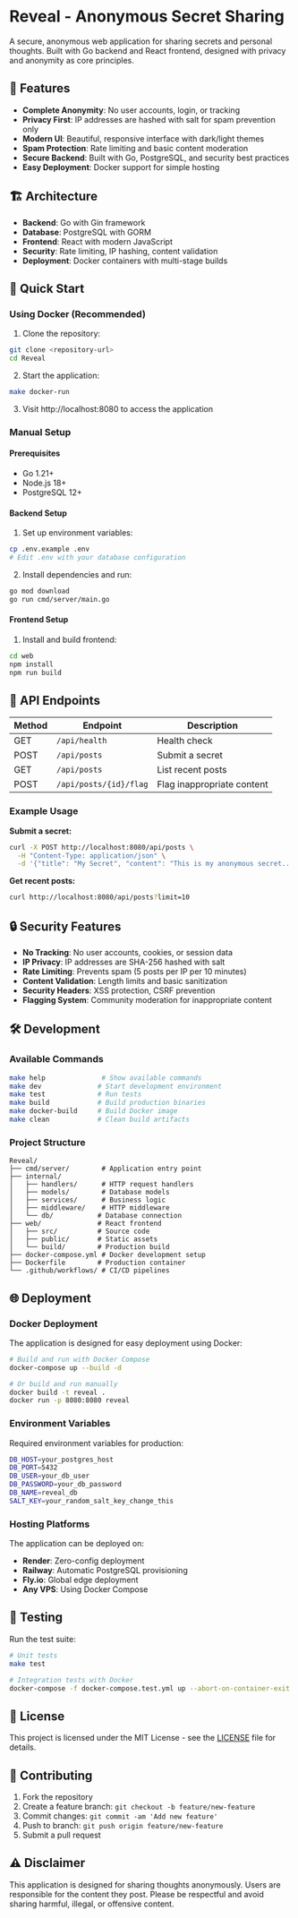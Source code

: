 # Reveal - Anonymous Secret Sharing

A secure, anonymous web application for sharing secrets and personal thoughts. Built with Go backend and React frontend, designed with privacy and anonymity as core principles.

## 🌟 Features

- **Complete Anonymity**: No user accounts, login, or tracking
- **Privacy First**: IP addresses are hashed with salt for spam prevention only
- **Modern UI**: Beautiful, responsive interface with dark/light themes
- **Spam Protection**: Rate limiting and basic content moderation
- **Secure Backend**: Built with Go, PostgreSQL, and security best practices
- **Easy Deployment**: Docker support for simple hosting

## 🏗️ Architecture

- **Backend**: Go with Gin framework
- **Database**: PostgreSQL with GORM
- **Frontend**: React with modern JavaScript
- **Security**: Rate limiting, IP hashing, content validation
- **Deployment**: Docker containers with multi-stage builds

## 🚀 Quick Start

### Using Docker (Recommended)

1. Clone the repository:
```bash
git clone <repository-url>
cd Reveal
```

2. Start the application:
```bash
make docker-run
```

3. Visit http://localhost:8080 to access the application

### Manual Setup

#### Prerequisites
- Go 1.21+
- Node.js 18+
- PostgreSQL 12+

#### Backend Setup
1. Set up environment variables:
```bash
cp .env.example .env
# Edit .env with your database configuration
```

2. Install dependencies and run:
```bash
go mod download
go run cmd/server/main.go
```

#### Frontend Setup
1. Install and build frontend:
```bash
cd web
npm install
npm run build
```

## 📝 API Endpoints

| Method | Endpoint | Description |
|--------|----------|-------------|
| GET    | `/api/health` | Health check |
| POST   | `/api/posts` | Submit a secret |
| GET    | `/api/posts` | List recent posts |
| POST   | `/api/posts/{id}/flag` | Flag inappropriate content |

### Example Usage

**Submit a secret:**
```bash
curl -X POST http://localhost:8080/api/posts \
  -H "Content-Type: application/json" \
  -d '{"title": "My Secret", "content": "This is my anonymous secret..."}'
```

**Get recent posts:**
```bash
curl http://localhost:8080/api/posts?limit=10
```

## 🔒 Security Features

- **No Tracking**: No user accounts, cookies, or session data
- **IP Privacy**: IP addresses are SHA-256 hashed with salt
- **Rate Limiting**: Prevents spam (5 posts per IP per 10 minutes)
- **Content Validation**: Length limits and basic sanitization
- **Security Headers**: XSS protection, CSRF prevention
- **Flagging System**: Community moderation for inappropriate content

## 🛠️ Development

### Available Commands

```bash
make help              # Show available commands
make dev              # Start development environment
make test             # Run tests
make build            # Build production binaries
make docker-build     # Build Docker image
make clean            # Clean build artifacts
```

### Project Structure

```
Reveal/
├── cmd/server/        # Application entry point
├── internal/
│   ├── handlers/      # HTTP request handlers
│   ├── models/        # Database models
│   ├── services/      # Business logic
│   ├── middleware/    # HTTP middleware
│   └── db/           # Database connection
├── web/              # React frontend
│   ├── src/          # Source code
│   ├── public/       # Static assets
│   └── build/        # Production build
├── docker-compose.yml # Docker development setup
├── Dockerfile        # Production container
└── .github/workflows/ # CI/CD pipelines
```

## 🌐 Deployment

### Docker Deployment

The application is designed for easy deployment using Docker:

```bash
# Build and run with Docker Compose
docker-compose up --build -d

# Or build and run manually
docker build -t reveal .
docker run -p 8080:8080 reveal
```

### Environment Variables

Required environment variables for production:

```bash
DB_HOST=your_postgres_host
DB_PORT=5432
DB_USER=your_db_user
DB_PASSWORD=your_db_password
DB_NAME=reveal_db
SALT_KEY=your_random_salt_key_change_this
```

### Hosting Platforms

The application can be deployed on:
- **Render**: Zero-config deployment
- **Railway**: Automatic PostgreSQL provisioning
- **Fly.io**: Global edge deployment
- **Any VPS**: Using Docker Compose

## 🧪 Testing

Run the test suite:

```bash
# Unit tests
make test

# Integration tests with Docker
docker-compose -f docker-compose.test.yml up --abort-on-container-exit
```

## 📄 License

This project is licensed under the MIT License - see the [LICENSE](LICENSE) file for details.

## 🤝 Contributing

1. Fork the repository
2. Create a feature branch: `git checkout -b feature/new-feature`
3. Commit changes: `git commit -am 'Add new feature'`
4. Push to branch: `git push origin feature/new-feature`
5. Submit a pull request

## ⚠️ Disclaimer

This application is designed for sharing thoughts anonymously. Users are responsible for the content they post. Please be respectful and avoid sharing harmful, illegal, or offensive content.